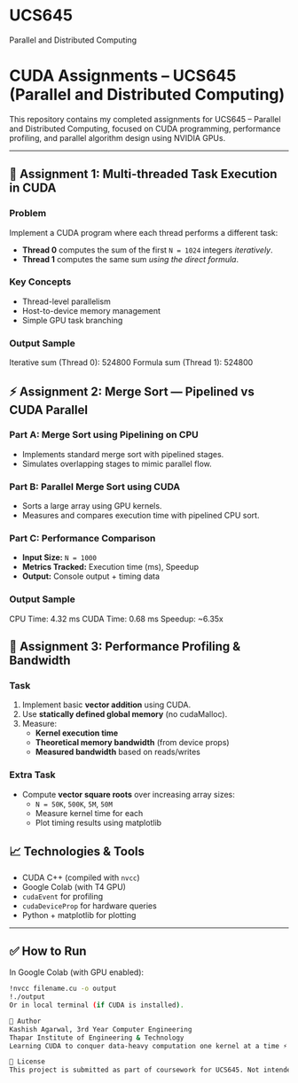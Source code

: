 # UCS645
Parallel and Distributed Computing
# CUDA Assignments – UCS645 (Parallel and Distributed Computing)

This repository contains my completed assignments for UCS645 – Parallel and Distributed Computing, focused on CUDA programming, performance profiling, and parallel algorithm design using NVIDIA GPUs.

---

## 🚀 Assignment 1: Multi-threaded Task Execution in CUDA

### Problem
Implement a CUDA program where each thread performs a different task:
- **Thread 0** computes the sum of the first `N = 1024` integers *iteratively*.
- **Thread 1** computes the same sum *using the direct formula*.

### Key Concepts
- Thread-level parallelism
- Host-to-device memory management
- Simple GPU task branching

### Output Sample
Iterative sum (Thread 0): 524800 Formula sum (Thread 1): 524800


## ⚡ Assignment 2: Merge Sort — Pipelined vs CUDA Parallel

### Part A: Merge Sort using Pipelining on CPU
- Implements standard merge sort with pipelined stages.
- Simulates overlapping stages to mimic parallel flow.

### Part B: Parallel Merge Sort using CUDA
- Sorts a large array using GPU kernels.
- Measures and compares execution time with pipelined CPU sort.

### Part C: Performance Comparison
- **Input Size:** `N = 1000`
- **Metrics Tracked:** Execution time (ms), Speedup
- **Output:** Console output + timing data

### Output Sample
CPU Time: 4.32 ms CUDA Time: 0.68 ms Speedup: ~6.35x


## 🧮 Assignment 3: Performance Profiling & Bandwidth

### Task
1. Implement basic **vector addition** using CUDA.
2. Use **statically defined global memory** (no cudaMalloc).
3. Measure:
   - **Kernel execution time**
   - **Theoretical memory bandwidth** (from device props)
   - **Measured bandwidth** based on reads/writes

### Extra Task
- Compute **vector square roots** over increasing array sizes:
  - `N = 50K`, `500K`, `5M`, `50M`
  - Measure kernel time for each
  - Plot timing results using matplotlib

## 📈 Technologies & Tools
- CUDA C++ (compiled with `nvcc`)
- Google Colab (with T4 GPU)
- `cudaEvent` for profiling
- `cudaDeviceProp` for hardware queries
- Python + matplotlib for plotting

---



## ✅ How to Run

In Google Colab (with GPU enabled):

```bash
!nvcc filename.cu -o output
!./output
Or in local terminal (if CUDA is installed).

📌 Author
Kashish Agarwal, 3rd Year Computer Engineering
Thapar Institute of Engineering & Technology
Learning CUDA to conquer data-heavy computation one kernel at a time ⚡

📘 License
This project is submitted as part of coursework for UCS645. Not intended for redistribution.

